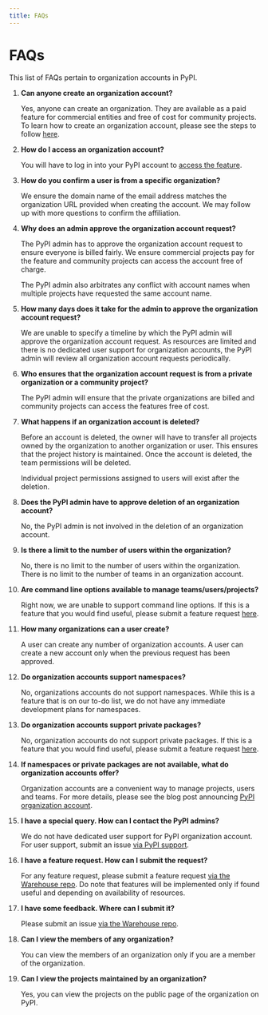 ```yaml
---
title: FAQs
---
```


<!--[[ preview('org-accounts') ]]-->

# FAQs

This list of FAQs pertain to organization accounts in PyPI.

1. **Can anyone create an organization account?**

    Yes, anyone can create an organization. They are available as a paid feature
    for commercial entities and free of cost for community projects.
    To learn how to create an organization account, please see the steps
    to follow [here](https://docs.pypi.org/organization-accounts/actions/org-actions/).

1. **How do I access an organization account?**

    You will have to log in into your PyPI account to
    [access the feature](https://pypi.org/manage/organizations/).

1. **How do you confirm a user is from a specific organization?**

    We ensure the domain name of the email address matches the
    organization URL provided when creating the account. We may follow up
    with more questions to confirm the affiliation.

1. **Why does an admin approve the organization account request?**

    The PyPI admin has to approve the organization account request to ensure
    everyone is billed fairly. We ensure commercial projects pay for the feature
    and community projects can access the account free of charge.

    The PyPI admin also arbitrates any conflict with account names
    when multiple projects have requested the same account name.

1. **How many days does it take for the admin to approve the organization
account request?**

    We are unable to specify a timeline by which the PyPI admin will approve
    the organization account request. As resources are limited and
    there is no dedicated user support for organization accounts, the PyPI admin will review
    all organization account requests periodically.

1. **Who ensures that the organization account request is from a private
organization or a community  project?**

    The PyPI admin will ensure that the private organizations are
    billed and community projects can access the features free of cost.

1. **What happens if an organization account is deleted?**

    Before an account is deleted, the owner will have to transfer all
    projects owned by the organization to another organization or user.
    This ensures that the project history is maintained.
    Once the account is deleted, the team permissions will be deleted.

    Individual project permissions assigned to users will exist
    after the deletion.

1. **Does the PyPI admin have to approve deletion of an organization account?**

    No, the PyPI admin is not involved in the deletion of an organization account.

1. **Is there a limit to the number of users within the organization?**

    No, there is no limit to the number of users within the organization. There is no
    limit to the number of teams in an organization account.

1. **Are command line options available to manage teams/users/projects?**

    Right now, we are unable to support command line options. If this is a feature that you would
    find useful, please submit a feature request
    [here](https://github.com/pypi/warehouse/issues).

1. **How many organizations can a user create?**

    A user can create any number of organization accounts.
    A user can create a new account only when the previous
    request has been approved.

1. **Do organization accounts support namespaces?**

    No, organizations accounts do not support namespaces. While this is a feature that is on our
    to-do list, we do not have any immediate development plans for namespaces.

1. **Do organization accounts support private packages?**

    No, organization accounts do not support private packages. If this is a feature that you would
    find useful, please submit a feature request
    [here](https://github.com/pypi/warehouse/issues).

1. **If namespaces or private packages are not available,
what do organization accounts offer?**

    Organization accounts are a convenient way to manage projects, users and teams.
    For more details, please see the blog post announcing
    [PyPI organization account](https://blog.pypi.org/posts/2023-04-23-introducing-pypi-organizations/).

1. **I have a special query. How can I contact the PyPI admins?**

    We do not have dedicated user support for PyPI organization account.
    For user support, submit an issue
    [via PyPI support](https://github.com/pypi/support/issues/new?assignees=&labels=organizations&template=organizations.yml&title=Organizations+support).

1. **I have a feature request. How can I submit the request?**

    For any feature request, please submit a feature request
    [via the Warehouse repo](https://github.com/pypi/warehouse/issues).
    Do note that features will be implemented only if found
    useful and depending on availability of resources.

1. **I have some feedback. Where can I submit it?**

    Please submit an issue [via the Warehouse repo](https://github.com/pypi/warehouse/issues).

1. **Can I view the members of any organization?**

    You can view the members of an organization only if
    you are a member of the organization.

1. **Can I view the projects maintained by an organization?**

    Yes, you can view the projects on the public page of
    the organization on PyPI.
